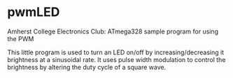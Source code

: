 pwmLED
===========

Amherst College Electronics Club: ATmega328 sample program for using the PWM

This little program is used to turn an LED on/off by increasing/decreasing it brightness at a sinusoidal rate. It uses pulse width modulation to control the brightness by altering the duty cycle of a square wave.
